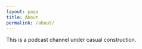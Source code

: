```yaml
---
layout: page
title: About
permalink: /about/
---
```


This is a podcast channel under casual construction.